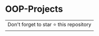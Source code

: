 # OOP-Projects
<table>
	<tr>
		<td>
			Don't forget to star ⭐ this repository
		</td>
	</tr>
</table>
